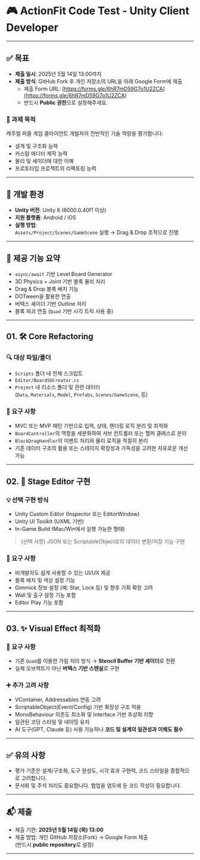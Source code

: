 # 🎮 ActionFit Code Test - Unity Client Developer

---

## ✅ 목표

- **제출 일시**: 2025년 5월 14일 13:00까지  
- **제출 방식**: GitHub Fork 후 개인 저장소의 URL을 아래 Google Form에 제출  
  - 제출 Form URL: [https://forms.gle/6hR7mD59G7o1U2ZCA](https://forms.gle/6hR7mD59G7o1U2ZCA)  
  - 반드시 **Public 권한**으로 설정해주세요.

### 🎯 과제 목적

캐주얼 퍼즐 게임 클라이언트 개발자의 전반적인 기술 역량을 평가합니다:

- 설계 및 구조화 능력
- 커스텀 에디터 제작 능력
- 물리 및 셰이더에 대한 이해
- 프로토타입 프로젝트의 리팩토링 능력

---

## 🔧 개발 환경

- **Unity 버전**: Unity 6 (6000.0.40f1 이상)
- **지원 플랫폼**: Android / iOS
- **실행 방법**:  
  `Assets/Project/Scenes/GameScene` 실행 → Drag & Drop 조작으로 진행

---

## 📁 제공 기능 요약

- `async/await` 기반 Level Board Generator
- 3D Physics + Joint 기반 블록 물리 처리
- Drag & Drop 블록 배치 기능
- DOTween을 활용한 연출
- 버텍스 셰이더 기반 Outline 처리
- 블록 파괴 연출 (`Quad` 기반 시각 트릭 사용 중)

---

## 01. 🛠️ Core Refactoring

### 🔍 대상 파일/폴더

- `Scripts` 폴더 내 전체 스크립트
- `Editor/BoardSOCreator.cs`
- `Project` 내 리소스 폴더 및 관련 데이터  
  (`Data`, `Materials`, `Model`, `Prefabs`, `Scenes/GameScene`, 등)

### 📌 요구 사항

- MVC 또는 MVP 패턴 기반으로 입력, 상태, 렌더링 로직 분리 및 최적화
- `BoardController`의 역할을 세분화하여 서브 컨트롤러 또는 헬퍼 클래스로 분리
- `BlockDragHandler`의 이벤트 처리와 물리 로직을 적절히 분리
- 기존 데이터 구조의 활용 또는 스테이지 확장성과 가독성을 고려한 자유로운 개선 가능

---

## 02. 🧩 Stage Editor 구현

### 💡 선택 구현 방식

- Unity Custom Editor (Inspector 또는 EditorWindow)
- Unity UI Toolkit (UXML 기반)
- In-Game Build (Mac/Win에서 실행 가능한 형태)

> (선택 사항) JSON 또는 ScriptableObject로의 데이터 변환/저장 기능 구현

### 📌 요구 사항

- 비개발자도 쉽게 사용할 수 있는 UI/UX 제공
- 블록 배치 및 색상 설정 기능
- Gimmick 정보 설정 (예: Star, Lock 등) 및 향후 기획 확장 고려
- Wall 및 출구 설정 기능 포함
- Editor Play 기능 포함

---

## 03. ✨ Visual Effect 최적화

### 🎯 요구 사항

- 기존 `Quad`를 이용한 가림 처리 방식 → **Stencil Buffer 기반 셰이더**로 전환
- 실제 오브젝트가 아닌 **버텍스 기반 스텐실**로 구현

### ➕ 추가 고려 사항

- VContainer, Addressables 연동 고려
- ScriptableObject(Event/Config) 기반 확장성 구조 적용
- MonoBehaviour 의존도 최소화 및 Interface 기반 추상화 지향
- 일관된 코딩 스타일 및 네이밍 유지
- AI 도구(GPT, Claude 등) 사용 가능하나 **코드 및 설계의 일관성과 이해도 필수**

---

## ✅ 유의 사항

- 평가 기준은 설계/구조화, 도구 완성도, 시각 효과 구현력, 코드 스타일을 종합적으로 고려합니다.
- 문서화 및 주석 처리도 중요합니다. 협업을 염두에 둔 코드 작성이 필요합니다.

---

## 📬 제출

- 제출 기한: **2025년 5월 14일 (화) 13:00**
- 제출 방법: 개인 GitHub 저장소(Fork) → Google Form 제출  
  (반드시 **public repository**로 설정)

---
